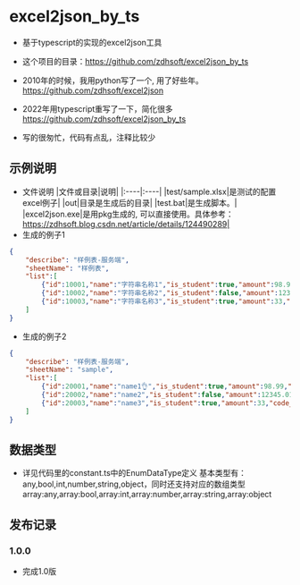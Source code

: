 # excel2json_by_ts
- 基于typescript的实现的excel2json工具
- 这个项目的目录：https://github.com/zdhsoft/excel2json_by_ts  

- 2010年的时候，我用python写了一个, 用了好些年。https://github.com/zdhsoft/excel2json 
- 2022年用typescript重写了一下，简化很多 https://github.com/zdhsoft/excel2json_by_ts
- 写的很匆忙，代码有点乱，注释比较少

## 示例说明 
- 文件说明
|文件或目录|说明|
|:----|:----|
|test/sample.xlsx|是测试的配置excel例子|
|out|目录是生成后的目录|
|test.bat|是生成脚本。|
|excel2json.exe|是用pkg生成的, 可以直接使用。具体参考：https://zdhsoft.blog.csdn.net/article/details/124490289|
- 生成的例子1
```json
{
    "describe": "样例表-服务端",
    "sheetName": "样例表",
    "list":[
        {"id":10001,"name":"字符串名称1","is_student":true,"amount":98.99,"code_list":[1,2,3,4,5],"labels":["工程类","weman"],"ext":{"a":100,"b":"this is b"}},
        {"id":10002,"name":"字符串名称2","is_student":false,"amount":12345.01,"code_list":[6,7,8,9,10],"labels":["工程类","男"],"ext":{}},
        {"id":10003,"name":"字符串名称3","is_student":true,"amount":33,"code_list":[11,12],"labels":["人类","女"],"ext":{}}
    ]
}

```
- 生成的例子2
```json 
{
    "describe": "样例表-服务端",
    "sheetName": "sample",
    "list":[
        {"id":20001,"name":"name1👌","is_student":true,"amount":98.99,"code_list":[1,2,3,4,5],"labels":["工程类","weman🤦‍♂️"],"ext":{"a":100,"b":"this is b"}},
        {"id":20002,"name":"name2","is_student":false,"amount":12345.01,"code_list":[6,7,8,9,10],"labels":["工程类","男🤦‍♀️"],"ext":{}},
        {"id":20003,"name":"name3","is_student":true,"amount":33,"code_list":[11,12],"labels":["人类","女"],"ext":[1,2,3,4]}
    ]
}

```

## 数据类型
- 详见代码里的constant.ts中的EnumDataType定义
基本类型有：any,bool,int,number,string,object，同时还支持对应的数组类型array:any,array:bool,array:int,array:number,array:string,array:object
## 发布记录
### 1.0.0 
- 完成1.0版 
